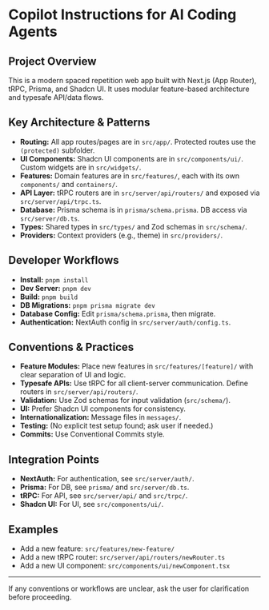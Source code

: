 # Copilot Instructions for AI Coding Agents

## Project Overview

This is a modern spaced repetition web app built with Next.js (App Router), tRPC, Prisma, and Shadcn UI. It uses modular feature-based architecture and typesafe API/data flows.

## Key Architecture & Patterns

- **Routing:** All app routes/pages are in `src/app/`. Protected routes use the `(protected)` subfolder.
- **UI Components:** Shadcn UI components are in `src/components/ui/`. Custom widgets are in `src/widgets/`.
- **Features:** Domain features are in `src/features/`, each with its own `components/` and `containers/`.
- **API Layer:** tRPC routers are in `src/server/api/routers/` and exposed via `src/server/api/trpc.ts`.
- **Database:** Prisma schema is in `prisma/schema.prisma`. DB access via `src/server/db.ts`.
- **Types:** Shared types in `src/types/` and Zod schemas in `src/schema/`.
- **Providers:** Context providers (e.g., theme) in `src/providers/`.

## Developer Workflows

- **Install:** `pnpm install`
- **Dev Server:** `pnpm dev`
- **Build:** `pnpm build`
- **DB Migrations:** `pnpm prisma migrate dev`
- **Database Config:** Edit `prisma/schema.prisma`, then migrate.
- **Authentication:** NextAuth config in `src/server/auth/config.ts`.

## Conventions & Practices

- **Feature Modules:** Place new features in `src/features/[feature]/` with clear separation of UI and logic.
- **Typesafe APIs:** Use tRPC for all client-server communication. Define routers in `src/server/api/routers/`.
- **Validation:** Use Zod schemas for input validation (`src/schema/`).
- **UI:** Prefer Shadcn UI components for consistency.
- **Internationalization:** Message files in `messages/`.
- **Testing:** (No explicit test setup found; ask user if needed.)
- **Commits:** Use Conventional Commits style.

## Integration Points

- **NextAuth:** For authentication, see `src/server/auth/`.
- **Prisma:** For DB, see `prisma/` and `src/server/db.ts`.
- **tRPC:** For API, see `src/server/api/` and `src/trpc/`.
- **Shadcn UI:** For UI, see `src/components/ui/`.

## Examples

- Add a new feature: `src/features/new-feature/`
- Add a new tRPC router: `src/server/api/routers/newRouter.ts`
- Add a new UI component: `src/components/ui/newComponent.tsx`

---

If any conventions or workflows are unclear, ask the user for clarification before proceeding.
